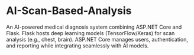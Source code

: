 # AI-Scan-Based-Analysis
An AI-powered medical diagnosis system combining ASP.NET Core and Flask.   Flask hosts deep learning models (TensorFlow/Keras) for scan analysis (e.g., chest, brain).   ASP.NET Core manages users, authentication, and reporting while integrating seamlessly with AI models.  
